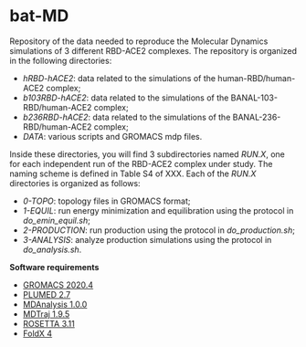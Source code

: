 # bat-MD
Repository of the data needed to reproduce the Molecular Dynamics simulations of 3 different RBD-ACE2 complexes.
 The repository is organized in the following directories:

* *hRBD-hACE2*: data related to the simulations of the human-RBD/human-ACE2 complex;
* *b103RBD-hACE2*: data related to the simulations of the BANAL-103-RBD/human-ACE2 complex;
* *b236RBD-hACE2*: data related to the simulations of the BANAL-236-RBD/human-ACE2 complex;
* *DATA*: various scripts and GROMACS mdp files.

Inside these directories, you will find 3 subdirectories named *RUN.X*, one for each independent run of the RBD-ACE2 complex
under study. The naming scheme is defined in Table S4 of XXX. Each of the *RUN.X* directories is organized as follows:
* *0-TOPO*: topology files in GROMACS format;
* *1-EQUIL*: run energy minimization and equilibration using the protocol in *do_emin_equil.sh*;
* *2-PRODUCTION*: run production using the protocol in *do_production.sh*;
* *3-ANALYSIS*: analyze production simulations using the protocol in *do_analysis.sh*.

**Software requirements**
* [GROMACS 2020.4](https://www.gromacs.org)
* [PLUMED 2.7](https://www.plumed.org)
* [MDAnalysis 1.0.0](https://www.mdanalysis.org)
* [MDTraj 1.9.5](https://www.mdtraj.org/1.9.5/index.html)
* [ROSETTA 3.11](https://www.rosettacommons.org)
* [FoldX 4](http://foldxsuite.crg.eu)
